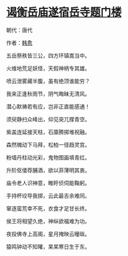 # [谒衡岳庙遂宿岳寺题门楼](http://so.gushiwen.org/view_17677.aspx)

朝代：唐代

作者：[韩愈](http://so.gushiwen.org/author_682.aspx)

五岳祭秩皆三公，四方环镇嵩当中。

火维地荒足妖怪，天假神柄专其雄。

喷云泄雾藏半腹，虽有绝顶谁能穷？

我来正逢秋雨节，阴气晦昧无清风。

潜心默祷若有应，岂非正直能感通！

须臾静扫众峰出，仰见突兀撑青空。

紫盖连延接天柱，石廪腾掷堆祝融。

森然魄动下马拜，松柏一径趋灵宫。

粉墙丹柱动光彩，鬼物图画填青红。

升阶伛偻荐脯酒，欲以菲薄明其衷。

庙令老人识神意，睢盱侦伺能鞠躬。

手持杯珓导我掷，云此最吉余难同。

窜逐蛮荒幸不死，衣食才足甘长终。

侯王将相望久绝，神纵欲福难为功。

夜投佛寺上高阁，星月掩映云曈昽。

猿鸣钟动不知曙，杲杲寒日生于东。

